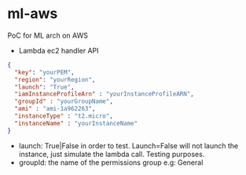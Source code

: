# ml-aws
PoC for ML arch on AWS

* Lambda ec2 handler API
```json
{
  "key": "yourPEM",
  "region": "yourRegion",
  "launch": "True", 
  "iamInstanceProfileArn" : "yourInstanceProfileARN",
  "groupId" : "yourGroupName",
  "ami" : "ami-1a962263",
  "instanceType" : "t2.micro",
  "instanceName" : "yourInstanceName"
}
```

* launch: True|False in order to test. Launch=False will not launch the instance, just simulate the lambda call. Testing purposes.
* groupId: the name of the permissions group e.g: General
